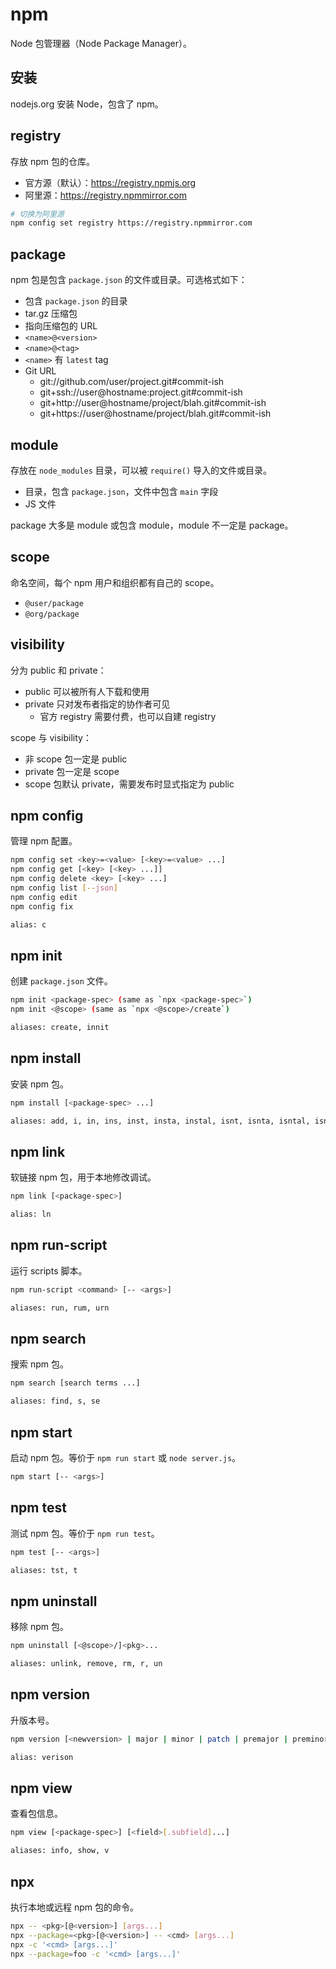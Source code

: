 # npm

Node 包管理器（Node Package Manager）。

## 安装

nodejs.org 安装 Node，包含了 npm。

## registry

存放 npm 包的仓库。

- 官方源（默认）：https://registry.npmjs.org
- 阿里源：https://registry.npmmirror.com

```sh
# 切换为阿里源
npm config set registry https://registry.npmmirror.com
```

## package

npm 包是包含 `package.json` 的文件或目录。可选格式如下：

- 包含 `package.json` 的目录
- tar.gz 压缩包
- 指向压缩包的 URL
- `<name>@<version>`
- `<name>@<tag>`
- `<name>` 有 `latest` tag
- Git URL
  - git://github.com/user/project.git#commit-ish
  - git+ssh://user@hostname:project.git#commit-ish
  - git+http://user@hostname/project/blah.git#commit-ish
  - git+https://user@hostname/project/blah.git#commit-ish

## module

存放在 `node_modules` 目录，可以被 `require()` 导入的文件或目录。

- 目录，包含 `package.json`，文件中包含 `main` 字段
- JS 文件

package 大多是 module 或包含 module，module 不一定是 package。

## scope

命名空间，每个 npm 用户和组织都有自己的 scope。

- `@user/package`
- `@org/package`

## visibility

分为 public 和 private：

- public 可以被所有人下载和使用
- private 只对发布者指定的协作者可见
  - 官方 registry 需要付费，也可以自建 registry

scope 与 visibility：

- 非 scope 包一定是 public
- private 包一定是 scope
- scope 包默认 private，需要发布时显式指定为 public

## npm config

管理 npm 配置。

```sh
npm config set <key>=<value> [<key>=<value> ...]
npm config get [<key> [<key> ...]]
npm config delete <key> [<key> ...]
npm config list [--json]
npm config edit
npm config fix

alias: c
```

## npm init

创建 `package.json` 文件。

```sh
npm init <package-spec> (same as `npx <package-spec>`)
npm init <@scope> (same as `npx <@scope>/create`)

aliases: create, innit
```

## npm install

安装 npm 包。

```sh
npm install [<package-spec> ...]

aliases: add, i, in, ins, inst, insta, instal, isnt, isnta, isntal, isntall
```

## npm link

软链接 npm 包，用于本地修改调试。

```sh
npm link [<package-spec>]

alias: ln
```

## npm run-script

运行 scripts 脚本。

```sh
npm run-script <command> [-- <args>]

aliases: run, rum, urn
```

## npm search

搜索 npm 包。

```sh
npm search [search terms ...]

aliases: find, s, se
```

## npm start

启动 npm 包。等价于 `npm run start` 或 `node server.js`。

```sh
npm start [-- <args>]
```

## npm test

测试 npm 包。等价于 `npm run test`。

```sh
npm test [-- <args>]

aliases: tst, t
```

## npm uninstall

移除 npm 包。

```sh
npm uninstall [<@scope>/]<pkg>...

aliases: unlink, remove, rm, r, un
```

## npm version

升版本号。

```sh
npm version [<newversion> | major | minor | patch | premajor | preminor | prepatch | prerelease | from-git]

alias: verison
```

## npm view

查看包信息。

```sh
npm view [<package-spec>] [<field>[.subfield]...]

aliases: info, show, v
```

## npx

执行本地或远程 npm 包的命令。

```sh
npx -- <pkg>[@<version>] [args...]
npx --package=<pkg>[@<version>] -- <cmd> [args...]
npx -c '<cmd> [args...]'
npx --package=foo -c '<cmd> [args...]'
```
